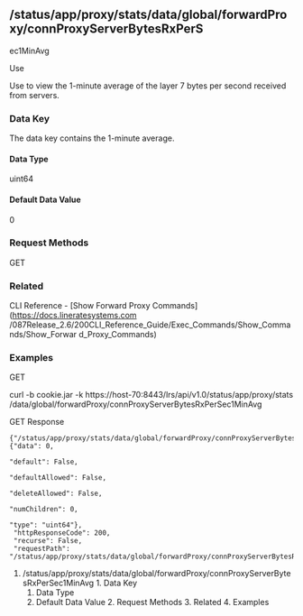 ## /status/app/proxy/stats/data/global/forwardProxy/connProxyServerBytesRxPerS
ec1MinAvg

Use

Use to view the 1-minute average of the layer 7 bytes per second received from
servers.

### Data Key

The data key contains the 1-minute average.

#### Data Type

uint64

#### Default Data Value

0

### Request Methods

GET

### Related

CLI Reference - [Show Forward Proxy Commands](https://docs.lineratesystems.com
/087Release_2.6/200CLI_Reference_Guide/Exec_Commands/Show_Commands/Show_Forwar
d_Proxy_Commands)

### Examples

GET

curl -b cookie.jar -k https://host-70:8443/lrs/api/v1.0/status/app/proxy/stats
/data/global/forwardProxy/connProxyServerBytesRxPerSec1MinAvg

GET Response

    
    
    {"/status/app/proxy/stats/data/global/forwardProxy/connProxyServerBytesRxPerSec1MinAvg": {"data": 0,
                                                                                               "default": False,
                                                                                               "defaultAllowed": False,
                                                                                               "deleteAllowed": False,
                                                                                               "numChildren": 0,
                                                                                               "type": "uint64"},
     "httpResponseCode": 200,
     "recurse": False,
     "requestPath": "/status/app/proxy/stats/data/global/forwardProxy/connProxyServerBytesRxPerSec1MinAvg"}
    

  1. /status/app/proxy/stats/data/global/forwardProxy/connProxyServerBytesRxPerSec1MinAvg
    1. Data Key
      1. Data Type
      2. Default Data Value
    2. Request Methods
    3. Related
    4. Examples

